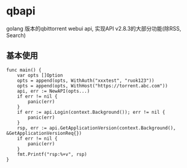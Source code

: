 qbapi
===

golang 版本的qbittorrent webui api, 实现API v2.8.3的大部分功能(除RSS, Search)

## 基本使用

```golang
func main() {
	var opts []Option
	opts = append(opts, WithAuth("xxxtest", "ruok123"))
	opts = append(opts, WithHost("https://torrent.abc.com"))
	api, err := NewAPI(opts...)
	if err != nil {
		panic(err)
	}
	if err := api.Login(context.Background()); err != nil {
		panic(err)
	}
    rsp, err := api.GetApplicationVersion(context.Background(), &GetApplicationVersionReq{})
    if err != nil {
        panic(err)
    }
    fmt.Printf("rsp:%+v", rsp)
}

```
